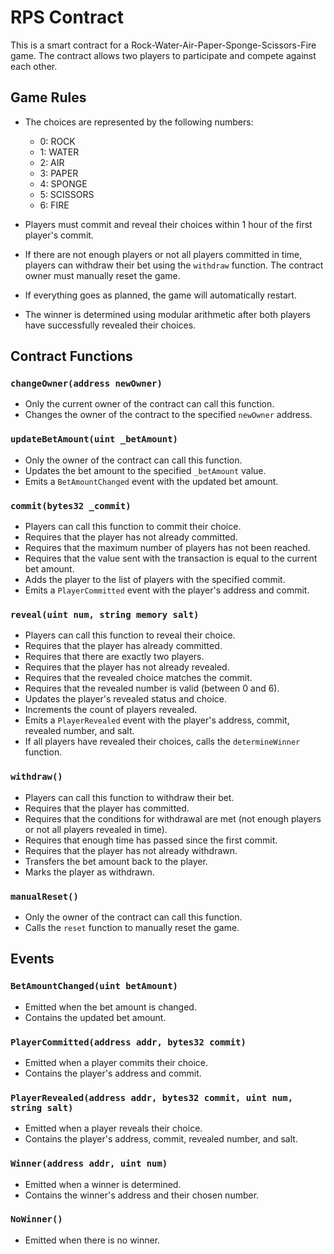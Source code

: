 # RPS Contract

This is a smart contract for a Rock-Water-Air-Paper-Sponge-Scissors-Fire game. The contract allows two players to participate and compete against each other.

## Game Rules

- The choices are represented by the following numbers:

  - 0: ROCK
  - 1: WATER
  - 2: AIR
  - 3: PAPER
  - 4: SPONGE
  - 5: SCISSORS
  - 6: FIRE

- Players must commit and reveal their choices within 1 hour of the first player's commit.

- If there are not enough players or not all players committed in time, players can withdraw their bet using the `withdraw` function. The contract owner must manually reset the game.

- If everything goes as planned, the game will automatically restart.

- The winner is determined using modular arithmetic after both players have successfully revealed their choices.

## Contract Functions

### `changeOwner(address newOwner)`

- Only the current owner of the contract can call this function.
- Changes the owner of the contract to the specified `newOwner` address.

### `updateBetAmount(uint _betAmount)`

- Only the owner of the contract can call this function.
- Updates the bet amount to the specified `_betAmount` value.
- Emits a `BetAmountChanged` event with the updated bet amount.

### `commit(bytes32 _commit)`

- Players can call this function to commit their choice.
- Requires that the player has not already committed.
- Requires that the maximum number of players has not been reached.
- Requires that the value sent with the transaction is equal to the current bet amount.
- Adds the player to the list of players with the specified commit.
- Emits a `PlayerCommitted` event with the player's address and commit.

### `reveal(uint num, string memory salt)`

- Players can call this function to reveal their choice.
- Requires that the player has already committed.
- Requires that there are exactly two players.
- Requires that the player has not already revealed.
- Requires that the revealed choice matches the commit.
- Requires that the revealed number is valid (between 0 and 6).
- Updates the player's revealed status and choice.
- Increments the count of players revealed.
- Emits a `PlayerRevealed` event with the player's address, commit, revealed number, and salt.
- If all players have revealed their choices, calls the `determineWinner` function.

### `withdraw()`

- Players can call this function to withdraw their bet.
- Requires that the player has committed.
- Requires that the conditions for withdrawal are met (not enough players or not all players revealed in time).
- Requires that enough time has passed since the first commit.
- Requires that the player has not already withdrawn.
- Transfers the bet amount back to the player.
- Marks the player as withdrawn.

### `manualReset()`

- Only the owner of the contract can call this function.
- Calls the `reset` function to manually reset the game.

## Events

### `BetAmountChanged(uint betAmount)`

- Emitted when the bet amount is changed.
- Contains the updated bet amount.

### `PlayerCommitted(address addr, bytes32 commit)`

- Emitted when a player commits their choice.
- Contains the player's address and commit.

### `PlayerRevealed(address addr, bytes32 commit, uint num, string salt)`

- Emitted when a player reveals their choice.
- Contains the player's address, commit, revealed number, and salt.

### `Winner(address addr, uint num)`

- Emitted when a winner is determined.
- Contains the winner's address and their chosen number.

### `NoWinner()`

- Emitted when there is no winner.

